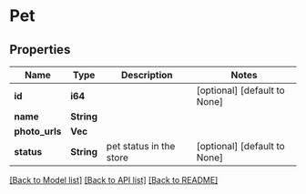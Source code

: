 # Pet

## Properties
Name | Type | Description | Notes
------------ | ------------- | ------------- | -------------
**id** | **i64** |  | [optional] [default to None]
**name** | **String** |  | 
**photo_urls** | **Vec<String>** |  | 
**status** | **String** | pet status in the store | [optional] [default to None]

[[Back to Model list]](../README.md#documentation-for-models) [[Back to API list]](../README.md#documentation-for-api-endpoints) [[Back to README]](../README.md)


